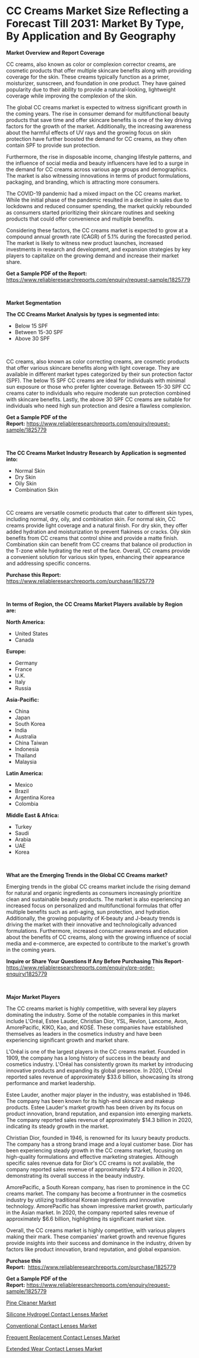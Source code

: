 <p><h1>CC Creams Market Size Reflecting a Forecast Till 2031: Market By Type, By Application and By Geography</h1></p><p><strong>Market Overview and Report Coverage</strong></p>
<p><p>CC creams, also known as color or complexion corrector creams, are cosmetic products that offer multiple skincare benefits along with providing coverage for the skin. These creams typically function as a primer, moisturizer, sunscreen, and foundation in one product. They have gained popularity due to their ability to provide a natural-looking, lightweight coverage while improving the complexion of the skin.</p><p>The global CC creams market is expected to witness significant growth in the coming years. The rise in consumer demand for multifunctional beauty products that save time and offer skincare benefits is one of the key driving factors for the growth of the market. Additionally, the increasing awareness about the harmful effects of UV rays and the growing focus on skin protection have further boosted the demand for CC creams, as they often contain SPF to provide sun protection.</p><p>Furthermore, the rise in disposable income, changing lifestyle patterns, and the influence of social media and beauty influencers have led to a surge in the demand for CC creams across various age groups and demographics. The market is also witnessing innovations in terms of product formulations, packaging, and branding, which is attracting more consumers.</p><p>The COVID-19 pandemic had a mixed impact on the CC creams market. While the initial phase of the pandemic resulted in a decline in sales due to lockdowns and reduced consumer spending, the market quickly rebounded as consumers started prioritizing their skincare routines and seeking products that could offer convenience and multiple benefits.</p><p>Considering these factors, the CC creams market is expected to grow at a compound annual growth rate (CAGR) of 5.1% during the forecasted period. The market is likely to witness new product launches, increased investments in research and development, and expansion strategies by key players to capitalize on the growing demand and increase their market share.</p></p>
<p><strong>Get a Sample PDF of the Report:</strong> <a href="https://www.reliableresearchreports.com/enquiry/request-sample/1825779">https://www.reliableresearchreports.com/enquiry/request-sample/1825779</a></p>
<p>&nbsp;</p>
<p><strong>Market Segmentation</strong></p>
<p><strong>The CC Creams Market Analysis by types is segmented into:</strong></p>
<p><ul><li>Below 15 SPF</li><li>Between 15-30 SPF</li><li>Above 30 SPF</li></ul></p>
<p>&nbsp;</p>
<p><p>CC creams, also known as color correcting creams, are cosmetic products that offer various skincare benefits along with light coverage. They are available in different market types categorized by their sun protection factor (SPF). The below 15 SPF CC creams are ideal for individuals with minimal sun exposure or those who prefer lighter coverage. Between 15-30 SPF CC creams cater to individuals who require moderate sun protection combined with skincare benefits. Lastly, the above 30 SPF CC creams are suitable for individuals who need high sun protection and desire a flawless complexion.</p></p>
<p><strong>Get a Sample PDF of the Report:</strong>&nbsp;<a href="https://www.reliableresearchreports.com/enquiry/request-sample/1825779">https://www.reliableresearchreports.com/enquiry/request-sample/1825779</a></p>
<p>&nbsp;</p>
<p><strong>The CC Creams Market Industry Research by Application is segmented into:</strong></p>
<p><ul><li>Normal Skin</li><li>Dry Skin</li><li>Oily Skin</li><li>Combination Skin</li></ul></p>
<p>&nbsp;</p>
<p><p>CC creams are versatile cosmetic products that cater to different skin types, including normal, dry, oily, and combination skin. For normal skin, CC creams provide light coverage and a natural finish. For dry skin, they offer added hydration and moisturization to prevent flakiness or cracks. Oily skin benefits from CC creams that control shine and provide a matte finish. Combination skin can benefit from CC creams that balance oil production in the T-zone while hydrating the rest of the face. Overall, CC creams provide a convenient solution for various skin types, enhancing their appearance and addressing specific concerns.</p></p>
<p><strong>Purchase this Report:</strong>&nbsp; <a href="https://www.reliableresearchreports.com/purchase/1825779">https://www.reliableresearchreports.com/purchase/1825779</a></p>
<p>&nbsp;</p>
<p><strong>In terms of Region, the CC Creams Market Players available by Region are:</strong></p>
<p>
    <p> <strong> North America: </strong>
        <ul>
            <li>United States</li>
            <li>Canada</li>
        </ul>
        </p> 
    <p> <strong> Europe: </strong>
        <ul>
            <li>Germany</li>
            <li>France</li>
            <li>U.K.</li>
            <li>Italy</li>
            <li>Russia</li>
        </ul>
        </p> 
    <p> <strong> Asia-Pacific: </strong>
        <ul>
            <li>China</li>
            <li>Japan</li>
            <li>South Korea</li>
            <li>India</li>
            <li>Australia</li>
            <li>China Taiwan</li>
            <li>Indonesia</li>
            <li>Thailand</li>
            <li>Malaysia</li>
        </ul>
        </p> 
    <p> <strong> Latin America: </strong>
        <ul>
            <li>Mexico</li>
            <li>Brazil</li>
            <li>Argentina Korea</li>
            <li>Colombia</li>
        </ul>
        </p> 
    <p> <strong> Middle East & Africa: </strong>
        <ul>
            <li>Turkey</li>
            <li>Saudi</li>
            <li>Arabia</li>
            <li>UAE</li>
            <li>Korea</li>
        </ul>
    </p>
    </p>
<p>&nbsp;</p>
<p><strong>What are the Emerging Trends in the Global CC Creams market?</strong></p>
<p><p>Emerging trends in the global CC creams market include the rising demand for natural and organic ingredients as consumers increasingly prioritize clean and sustainable beauty products. The market is also experiencing an increased focus on personalized and multifunctional formulas that offer multiple benefits such as anti-aging, sun protection, and hydration. Additionally, the growing popularity of K-beauty and J-beauty trends is driving the market with their innovative and technologically advanced formulations. Furthermore, increased consumer awareness and education about the benefits of CC creams, along with the growing influence of social media and e-commerce, are expected to contribute to the market's growth in the coming years.</p></p>
<p><strong>Inquire or Share Your Questions If Any Before Purchasing This Report</strong>- <a href="https://www.reliableresearchreports.com/enquiry/pre-order-enquiry/1825779">https://www.reliableresearchreports.com/enquiry/pre-order-enquiry/1825779</a></p>
<p>&nbsp;</p>
<p><strong>Major Market Players</strong></p>
<p><p>The CC creams market is highly competitive, with several key players dominating the industry. Some of the notable companies in this market include L'Oréal, Estee Lauder, Christian Dior, YSL, Revlon, Lancome, Avon, AmorePacific, KIKO, Kao, and KOSÉ. These companies have established themselves as leaders in the cosmetics industry and have been experiencing significant growth and market share.</p><p>L'Oréal is one of the largest players in the CC creams market. Founded in 1909, the company has a long history of success in the beauty and cosmetics industry. L'Oréal has consistently grown its market by introducing innovative products and expanding its global presence. In 2020, L'Oréal reported sales revenue of approximately $33.6 billion, showcasing its strong performance and market leadership.</p><p>Estee Lauder, another major player in the industry, was established in 1946. The company has been known for its high-end skincare and makeup products. Estee Lauder's market growth has been driven by its focus on product innovation, brand reputation, and expansion into emerging markets. The company reported sales revenue of approximately $14.3 billion in 2020, indicating its steady growth in the market.</p><p>Christian Dior, founded in 1946, is renowned for its luxury beauty products. The company has a strong brand image and a loyal customer base. Dior has been experiencing steady growth in the CC creams market, focusing on high-quality formulations and effective marketing strategies. Although specific sales revenue data for Dior's CC creams is not available, the company reported sales revenue of approximately $72.4 billion in 2020, demonstrating its overall success in the beauty industry.</p><p>AmorePacific, a South Korean company, has risen to prominence in the CC creams market. The company has become a frontrunner in the cosmetics industry by utilizing traditional Korean ingredients and innovative technology. AmorePacific has shown impressive market growth, particularly in the Asian market. In 2020, the company reported sales revenue of approximately $6.6 billion, highlighting its significant market size.</p><p>Overall, the CC creams market is highly competitive, with various players making their mark. These companies' market growth and revenue figures provide insights into their success and dominance in the industry, driven by factors like product innovation, brand reputation, and global expansion.</p></p>
<p><strong>Purchase this Report:</strong>&nbsp;&nbsp;<a href="https://www.reliableresearchreports.com/purchase/1825779">https://www.reliableresearchreports.com/purchase/1825779</a></p>
<p></p>
<p><strong>Get a Sample PDF of the Report:</strong>&nbsp;<a href="https://www.reliableresearchreports.com/enquiry/request-sample/1825779">https://www.reliableresearchreports.com/enquiry/request-sample/1825779</a></p>
<p><p><a href="https://github.com/johnbach50/Market-Research-Report-List-1/blob/main/pine-cleaner-market.md">Pine Cleaner Market</a></p><p><a href="https://github.com/jsmusil/Market-Research-Report-List-1/blob/main/silicone-hydrogel-contact-lenses-market.md">Silicone Hydrogel Contact Lenses Market</a></p><p><a href="https://github.com/Triciasol/Market-Research-Report-List-1/blob/main/conventional-contact-lenses-market.md">Conventional Contact Lenses Market</a></p><p><a href="https://github.com/jhcraigie/Market-Research-Report-List-1/blob/main/frequent-replacement-contact-lenses-market.md">Frequent Replacement Contact Lenses Market</a></p><p><a href="https://github.com/beatblasta/Market-Research-Report-List-1/blob/main/extended-wear-contact-lenses-market.md">Extended Wear Contact Lenses Market</a></p></p>